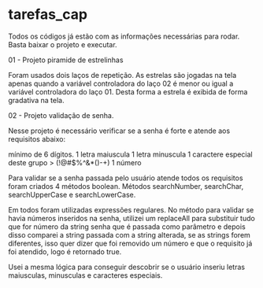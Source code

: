 # tarefas_cap


Todos os códigos já estão com as informações necessárias para rodar. Basta baixar o projeto e executar.

01 - Projeto piramide de estrelinhas 

Foram usados dois laços de repetição. As estrelas são jogadas na tela apenas quando a variável controladora do laço 02 é menor ou igual a variável controladora do laço 01. Desta forma a estrela é exibida de forma gradativa na tela. 


02 - Projeto validação de senha. 

Nesse projeto é necessário verificar se a senha é forte e atende aos requisitos abaixo: 

mínimo de 6 dígitos. 
1 letra maiuscula 
1 letra minuscula 
1 caractere especial deste grupo > (!@#$%^&*()-+)
1 número 

Para validar se a senha passada pelo usuário atende todos os requisitos foram criados 4 métodos boolean. Métodos searchNumber, searchChar, searchUpperCase e  searchLowerCase. 

Em todos foram utilizadas expressões regulares. No método para validar se havia números inseridos na senha, utilizei um replaceAll para substituir tudo que for número da string senha que é passada como parâmetro e depois disso comparei a string passada com a string alterada, se as strings forem diferentes, isso quer dizer que foi removido um número e que o requisito já foi atendido, logo é retornado true. 

Usei a mesma lógica para conseguir descobrir se o usuário inseriu letras maiusculas, minusculas e caracteres especiais. 






